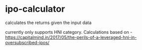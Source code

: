 # ipo-calculator
calculates the returns given the input data

currently only supports HNI category. Calculations based on - https://capitalmind.in/2017/05/the-perils-of-a-leveraged-hni-in-oversubscribed-ipos/

